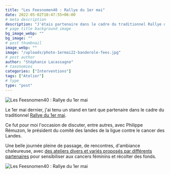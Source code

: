 ```yaml
---
title: "Les Feesnomen40 : Rallye du 1er mai"
date: 2022-05-02T10:47:55+06:00
# meta description
description: "J'étais partenaire dans le cadre du traditionnel Rallye du 1er mai de l'association Les Feesnomen40."
# page title background image
bg_image_webp: ""
bg_image: ""
# post thumbnail
image_webp: ""
image: "/uploads/photo-1ermai22-banderole-fees.jpg"
# post author
author: "Stéphanie Lacassagne"
# taxonomies
categories: ["Interventions"]
tags: ["Atelier"]
# type
type: "post"
---
```


<img src="/uploads/photo-1ermai22-banderole-fees.jpg" class="img-fluid" alt="Les Feesnomen40 : Rallye du 1er mai" style="float:center;" data-aos="fade-up" loading="lazy" decoding="async">

Le 1er mai dernier, j'ai tenu un stand en tant que partenaire dans le cadre du traditionnel [Rallye du 1er mai](https://www.lesfeesnomen40.com/les-rallyes).

Ce fut pour moi l'occasion de discuter, entre autres, avec Philippe Rémuzon, le président du comité des landes de la ligue contre le cancer des Landes.

Une belle journée pleine de passage, de rencontres, d'ambiance chaleureuse, avec [des ateliers divers et variés proposés par différents partenaires](https://www.lesfeesnomen40.com/c%C3%B4t%C3%A9-psy) pour sensibiliser aux cancers féminins et récolter des fonds. 

<img src="/uploads/photo-1ermai22-stand-ligue-cancer.jpg" class="img-fluid" alt="Les Feesnomen40 : Rallye du 1er mai" style="float:center;" data-aos="fade-up" loading="lazy" decoding="async">
